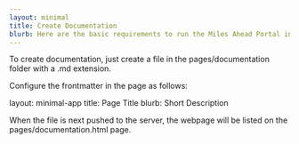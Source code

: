 ```yaml
---
layout: minimal
title: Create Documentation
blurb: Here are the basic requirements to run the Miles Ahead Portal in a local data center or server in the cloud.
---
```


To create documentation, just create a file in the pages/documentation folder with a .md extension.

Configure the frontmatter in the page as follows:

layout: minimal-app
title: Page Title
blurb: Short Description

When the file is next pushed to the server, the webpage will be listed on the pages/documentation.html page.

